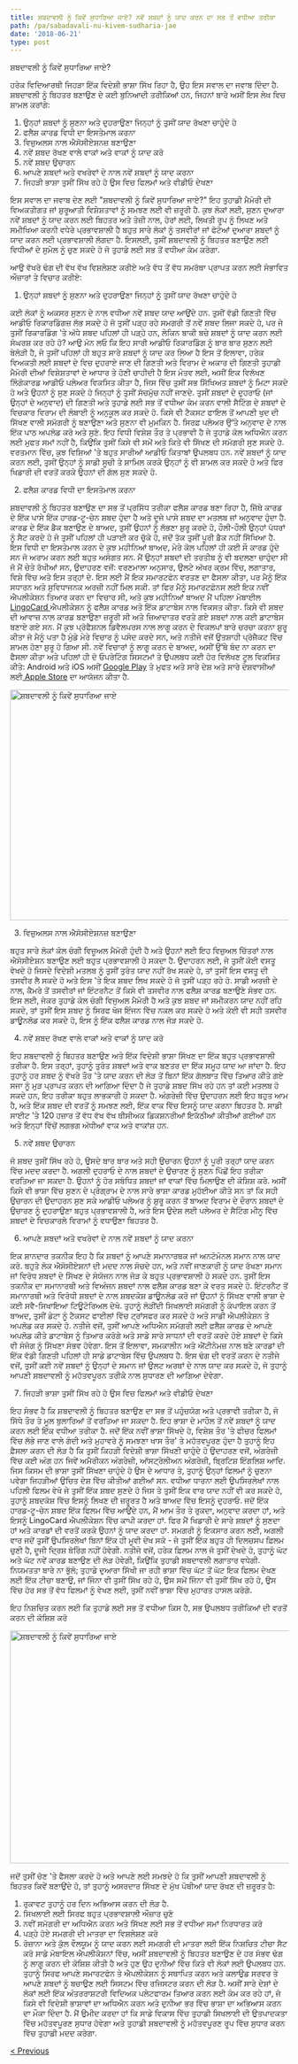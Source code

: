 ```yaml
---
title: ਸ਼ਬਦਾਵਲੀ ਨੂੰ ਕਿਵੇਂ ਸੁਧਾਰਿਆ ਜਾਏ? ਨਵੇਂ ਸ਼ਬਦਾਂ ਨੂੰ ਯਾਦ ਕਰਨ ਦਾ ਸਭ ਤੋਂ ਵਧੀਆ ਤਰੀਕਾ
path: /pa/sabadavali-nu-kivem-sudharia-jae
date: '2018-06-21'
type: post
---
```


ਸ਼ਬਦਾਵਲੀ ਨੂੰ ਕਿਵੇਂ ਸੁਧਾਰਿਆ ਜਾਏ?

ਹਰੇਕ ਵਿਦਿਆਰਥੀ ਜਿਹੜਾ ਇੱਕ ਵਿਦੇਸ਼ੀ ਭਾਸ਼ਾ ਸਿੱਖ ਰਿਹਾ ਹੈ, ਉਹ ਇਸ ਸਵਾਲ ਦਾ ਜਵਾਬ ਦਿੰਦਾ ਹੈ. ਸ਼ਬਦਾਵਲੀ ਨੂੰ ਬਿਹਤਰ ਬਣਾਉਣ ਦੇ ਕਈ ਬੁਨਿਆਦੀ ਤਰੀਕਿਆਂ ਹਨ, ਜਿਹਨਾਂ ਬਾਰੇ ਅਸੀਂ ਇਸ ਲੇਖ ਵਿਚ ਸ਼ਾਮਲ ਕਰਾਂਗੇ:
1. ਉਨ੍ਹਾਂ ਸ਼ਬਦਾਂ ਨੂੰ ਸੁਣਨਾ ਅਤੇ ਦੁਹਰਾਉਣਾ ਜਿਨ੍ਹਾਂ ਨੂੰ ਤੁਸੀਂ ਯਾਦ ਰੱਖਣਾ ਚਾਹੁੰਦੇ ਹੋ
2. ਫਲੈਸ਼ ਕਾਰਡ ਵਿਧੀ ਦਾ ਇਸਤੇਮਾਲ ਕਰਨਾ
3. ਵਿਜ਼ੁਅਲਸ ਨਾਲ ਐਸੋਸੀਏਸ਼ਨਜ਼ ਬਣਾਉਣਾ
4. ਨਵੇਂ ਸ਼ਬਦ ਰੱਖਣ ਵਾਲੇ ਵਾਕਾਂ ਅਤੇ ਵਾਕਾਂ ਨੂੰ ਯਾਦ ਕਰੋ
5. ਨਵੇਂ ਸ਼ਬਦ ਉਚਾਰਨ
6. ਆਪਣੇ ਸ਼ਬਦਾਂ ਅਤੇ ਵਖਰੇਵਾਂ ਦੇ ਨਾਲ ਨਵੇਂ ਸ਼ਬਦਾਂ ਨੂੰ ਯਾਦ ਕਰਨਾ
7. ਜਿਹੜੀ ਭਾਸ਼ਾ ਤੁਸੀਂ ਸਿੱਖ ਰਹੇ ਹੋ ਉਸ ਵਿਚ ਫਿਲਮਾਂ ਅਤੇ ਵੀਡੀਓ ਦੇਖਣਾ

ਇਸ ਸਵਾਲ ਦਾ ਜਵਾਬ ਦੇਣ ਲਈ "ਸ਼ਬਦਾਵਲੀ ਨੂੰ ਕਿਵੇਂ ਸੁਧਾਰਿਆ ਜਾਏ?" ਇਹ ਤੁਹਾਡੀ ਮੈਮੋਰੀ ਦੀ ਵਿਅਕਤੀਗਤ ਜਾਂ ਸ਼ੁਰੂਆਤੀ ਵਿਸ਼ੇਸ਼ਤਾਵਾਂ ਨੂੰ ਸਮਝਣ ਲਈ ਵੀ ਜ਼ਰੂਰੀ ਹੈ. ਕੁਝ ਲੋਕਾਂ ਲਈ, ਸੁਣਨ ਦੁਆਰਾ ਨਵੇਂ ਸ਼ਬਦਾਂ ਨੂੰ ਯਾਦ ਕਰਨ ਲਈ ਬਿਹਤਰ ਅਤੇ ਤੇਜ਼ੀ ਨਾਲ, ਹੋਰਾਂ ਲਈ, ਲਿਖਤੀ ਰੂਪ ਨੂੰ ਲਿਖਣ ਅਤੇ ਸਮੀਖਿਆ ਕਰਨੀ ਵਧੇਰੇ ਪ੍ਰਭਾਵਸ਼ਾਲੀ ਹੈ ਬਹੁਤ ਸਾਰੇ ਲੋਕਾਂ ਨੂੰ ਤਸਵੀਰਾਂ ਜਾਂ ਫੋਟੋਆਂ ਦੁਆਰਾ ਸ਼ਬਦਾਂ ਨੂੰ ਯਾਦ ਕਰਨ ਲਈ ਪ੍ਰਭਾਵਸ਼ਾਲੀ ਲੱਗਦਾ ਹੈ. ਇਸਲਈ, ਤੁਸੀਂ ਸ਼ਬਦਾਵਲੀ ਨੂੰ ਬਿਹਤਰ ਬਣਾਉਣ ਲਈ ਵਿਧੀਆਂ ਦੇ ਸੁਮੇਲ ਨੂੰ ਚੁਣ ਸਕਦੇ ਹੋ ਜੋ ਤੁਹਾਡੇ ਲਈ ਸਭ ਤੋਂ ਵਧੀਆ ਕੰਮ ਕਰੇਗਾ.

ਆਉ ਵੱਖਰੇ ਢੰਗ ਦੀ ਵੱਖ ਵੱਖ ਵਿਸ਼ਲੇਸ਼ਣ ਕਰੀਏ ਅਤੇ ਵੱਧ ਤੋਂ ਵੱਧ ਸਮਰੱਥਾ ਪ੍ਰਾਪਤ ਕਰਨ ਲਈ ਸੰਭਾਵਿਤ ਔਜ਼ਾਰਾਂ ਤੇ ਵਿਚਾਰ ਕਰੀਏ:

1. ਉਨ੍ਹਾਂ ਸ਼ਬਦਾਂ ਨੂੰ ਸੁਣਨਾ ਅਤੇ ਦੁਹਰਾਉਣਾ ਜਿਨ੍ਹਾਂ ਨੂੰ ਤੁਸੀਂ ਯਾਦ ਰੱਖਣਾ ਚਾਹੁੰਦੇ ਹੋ

ਕਈ ਲੋਕਾਂ ਨੂੰ ਅਕਸਰ ਸੁਣਨ ਦੇ ਨਾਲ ਵਧੀਆ ਨਵੇਂ ਸ਼ਬਦ ਯਾਦ ਆਉਂਦੇ ਹਨ.
ਤੁਸੀਂ ਵੱਡੀ ਗਿਣਤੀ ਵਿੱਚ ਆਡੀਓ ਰਿਕਾਰਡਿੰਗਜ਼ ਲੱਭ ਸਕਦੇ ਹੋ ਜੋ ਤੁਸੀਂ ਪੜ੍ਹ ਰਹੇ ਸਮਗਰੀ ਤੋਂ ਨਵੇਂ ਸ਼ਬਦ ਲਿਜਾ ਸਕਦੇ ਹੋ, ਪਰ ਜੇ ਤੁਸੀਂ ਰਿਕਾਰਡਿੰਗ 'ਤੇ ਅੱਧੇ ਸ਼ਬਦ ਪਹਿਲਾਂ ਹੀ ਪੜ੍ਹੇ ਹਨ, ਲੇਕਿਨ ਬਾਕੀ ਬਚੇ ਸ਼ਬਦਾਂ ਨੂੰ ਯਾਦ ਕਰਨ ਲਈ ਸੰਘਰਸ਼ ਕਰ ਰਹੇ ਹੋ? ਆਉ ਮੰਨ ਲਓ ਕਿ ਇਹ ਸਾਰੀ ਆਡੀਓ ਰਿਕਾਰਡਿੰਗ ਨੂੰ ਬਾਰ ਬਾਰ ਸੁਣਨ ਲਈ ਬੇਲੋੜੀ ਹੈ, ਜੇ ਤੁਸੀਂ ਪਹਿਲਾਂ ਹੀ ਬਹੁਤ ਸਾਰੇ ਸ਼ਬਦਾਂ ਨੂੰ ਯਾਦ ਕਰ ਲਿਆ ਹੈ ਇਸ ਤੋਂ ਇਲਾਵਾ, ਹਰੇਕ ਵਿਅਕਤੀ ਲਈ ਸ਼ਬਦਾਂ ਦੇ ਵਿਚ ਦੁਹਰਾਏ ਜਾਣ ਦੀ ਗਿਣਤੀ ਅਤੇ ਵਿਰਾਮ ਦੇ ਅਕਾਰ ਦੀ ਗਿਣਤੀ ਤੁਹਾਡੀ ਮੈਮੋਰੀ ਦੀਆਂ ਵਿਸ਼ੇਸ਼ਤਾਵਾਂ ਦੇ ਆਧਾਰ ਤੇ ਹੋਣੀ ਚਾਹੀਦੀ ਹੈ
ਇਸ ਮੰਤਵ ਲਈ, ਅਸੀਂ ਇਕ ਵਿਲੱਖਣ ਲਿੰਗੋਕਾਰਡ ਆਡੀਓ ਪਲੇਅਰ ਵਿਕਸਿਤ ਕੀਤਾ ਹੈ, ਜਿਸ ਵਿੱਚ ਤੁਸੀਂ ਸਭ ਸਿੱਖਿਅਤ ਸ਼ਬਦਾਂ ਨੂੰ ਮਿਟਾ ਸਕਦੇ ਹੋ ਅਤੇ ਉਹਨਾਂ ਨੂੰ ਸੁਣ ਸਕਦੇ ਹੋ ਜਿਨ੍ਹਾਂ ਨੂੰ ਤੁਸੀਂ ਸੱਚਮੁੱਚ ਨਹੀਂ ਜਾਣਦੇ. ਤੁਸੀਂ ਸ਼ਬਦਾਂ ਦੇ ਦੁਹਰਾਓ (ਜਾਂ ਉਨ੍ਹਾਂ ਦੇ ਅਨੁਵਾਦ) ਦੀ ਗਿਣਤੀ ਅਤੇ ਤੁਹਾਡੇ ਲਈ ਸਭ ਤੋਂ ਵਧੀਆ ਕੰਮ ਕਰਨ ਵਾਲੀ ਸੈਟਿੰਗ ਦੇ ਸ਼ਬਦਾਂ ਦੇ ਵਿਚਕਾਰ ਵਿਰਾਮ ਦੀ ਲੰਬਾਈ ਨੂੰ ਅਨੁਕੂਲ ਕਰ ਸਕਦੇ ਹੋ.
ਕਿਸੇ ਵੀ ਟੈਕਸਟ ਫਾਇਲ ਤੋਂ ਆਪਣੀ ਖੁਦ ਦੀ ਸਿੱਖਣ ਵਾਲੀ ਸਮੱਗਰੀ ਨੂੰ ਬਣਾਉਣਾ ਅਤੇ ਸੁਣਨਾ ਵੀ ਮੁਮਕਿਨ ਹੈ. ਸਿਰਫ਼ ਪਲੇਅਰ ਉੱਤੇ ਅਨੁਵਾਦ ਦੇ ਨਾਲ ਇੱਕ ਪਾਠ ਅਪਲੋਡ ਕਰੋ ਅਤੇ ਸੁਣੋ.
ਇਹ ਵਿਧੀ ਵਿਸ਼ੇਸ਼ ਤੌਰ ਤੇ ਪ੍ਰਭਾਵੀ ਹੈ ਜੇ ਤੁਹਾਡੇ ਕੋਲ ਅਧਿਐਨ ਕਰਨ ਲਈ ਮੁਫਤ ਸਮਾਂ ਨਹੀਂ ਹੈ, ਕਿਉਂਕਿ ਤੁਸੀਂ ਕਿਸੇ ਵੀ ਸਮੇਂ ਅਤੇ ਕਿਤੇ ਵੀ ਸਿੱਖਣ ਦੀ ਸਮੱਗਰੀ ਸੁਣ ਸਕਦੇ ਹੋ.
ਵਰਤਮਾਨ ਵਿੱਚ, ਕੁਝ ਵਿਸ਼ਿਆਂ 'ਤੇ ਬਹੁਤ ਸਾਰੀਆਂ ਆਡੀਓ ਕਿਤਾਬਾਂ ਉਪਲਬਧ ਹਨ. ਨਵੇਂ ਸ਼ਬਦਾਂ ਨੂੰ ਯਾਦ ਕਰਨ ਲਈ, ਤੁਸੀਂ ਉਨ੍ਹਾਂ ਨੂੰ ਸਾਡੀ ਸੂਚੀ ਤੇ ਸ਼ਾਮਿਲ ਕਰਕੇ ਉਨ੍ਹਾਂ ਨੂੰ ਵੀ ਸ਼ਾਮਲ ਕਰ ਸਕਦੇ ਹੋ ਅਤੇ ਫਿਰ ਖਿਡਾਰੀ ਦੀ ਵਰਤੋਂ ਕਰਕੇ ਉਹਨਾਂ ਦੀ ਗੱਲ ਸੁਣ ਸਕਦੇ ਹੋ.

2. ਫਲੈਸ਼ ਕਾਰਡ ਵਿਧੀ ਦਾ ਇਸਤੇਮਾਲ ਕਰਨਾ

ਸ਼ਬਦਾਵਲੀ ਨੂੰ ਬਿਹਤਰ ਬਣਾਉਣ ਦਾ ਸਭ ਤੋਂ ਪ੍ਰਸਿੱਧ ਤਰੀਕਾ ਫਲੈਸ਼ ਕਾਰਡ ਬਣਾ ਰਿਹਾ ਹੈ, ਜਿੱਥੇ ਕਾਰਡ ਦੇ ਇੱਕ ਪਾਸੇ ਇੱਕ ਹਾਰਡ-ਟੂ-ਚੇਨ ਸ਼ਬਦ ਹੁੰਦਾ ਹੈ ਅਤੇ ਦੂਜੇ ਪਾਸੇ ਸ਼ਬਦ ਦਾ ਮਤਲਬ ਜਾਂ ਅਨੁਵਾਦ ਹੁੰਦਾ ਹੈ.
ਕਾਰਡ ਦੇ ਇੱਕ ਡੈਕ ਬਣਾਉਣ ਦੇ ਬਾਅਦ, ਤੁਸੀਂ ਉਹਨਾਂ ਨੂੰ ਲੱਭਣਾ ਸ਼ੁਰੂ ਕਰਦੇ ਹੋ, ਹੌਲੀ-ਹੌਲੀ ਉਨ੍ਹਾਂ ਪੱਧਰਾਂ ਨੂੰ ਸੈਟ ਕਰਦੇ ਹੋ ਜੋ ਤੁਸੀਂ ਪਹਿਲਾਂ ਹੀ ਪੜਾਈ ਕਰ ਚੁੱਕੇ ਹੋ, ਜਦੋਂ ਤੱਕ ਤੁਸੀਂ ਪੂਰੀ ਡੈਕ ਨਹੀਂ ਸਿੱਖਿਆ ਹੈ.
ਇਸ ਵਿਧੀ ਦਾ ਇਸਤੇਮਾਲ ਕਰਨ ਦੇ ਕੁਝ ਮਹੀਨਿਆਂ ਬਾਅਦ, ਮੇਰੇ ਕੋਲ ਪਹਿਲਾਂ ਹੀ ਕਈ ਸੌ ਕਾਰਡ ਹੁੰਦੇ ਸਨ ਜੋ ਅਰਾਮ ਕਰਨ ਲਈ ਬਹੁਤ ਅਸੰਗਤ ਸਨ.
ਮੈਂ ਉਨ੍ਹਾਂ ਸ਼ਬਦਾਂ ਦੀ ਤਰਤੀਬ ਨੂੰ ਵੀ ਬਦਲਣਾ ਚਾਹੁੰਦਾ ਸੀ ਜੋ ਮੈਂ ਚੇਤੇ ਰੱਖੀਆਂ ਸਨ, ਉਦਾਹਰਣ ਵਜੋਂ: ਵਰਣਮਾਲਾ ਅਨੁਸਾਰ, ਉਲਟੇ ਅੱਖਰ ਕ੍ਰਮ ਵਿੱਚ, ਲਗਾਤਾਰ, ਵਿਸ਼ੇ ਵਿੱਚ ਅਤੇ ਇਸ ਤਰ੍ਹਾਂ ਦੇ.
ਇਸ ਲਈ ਮੈਂ ਇਕ ਸਮਾਰਟਫੋਨ ਵਰਤਣ ਦਾ ਫੈਸਲਾ ਕੀਤਾ, ਪਰ ਮੈਨੂੰ ਇੱਕ ਸਧਾਰਨ ਅਤੇ ਸੁਵਿਧਾਜਨਕ ਅਰਜ਼ੀ ਨਹੀਂ ਮਿਲ ਸਕੀ. ਤਾਂ ਫਿਰ ਮੈਨੂੰ ਸਮਾਰਟਫ਼ੋਨਸ ਲਈ ਇਕ ਨਵੀਂ ਐਪਲੀਕੇਸ਼ਨ ਤਿਆਰ ਕਰਨ ਦਾ ਵਿਚਾਰ ਸੀ, ਅਤੇ ਕੁਝ ਮਹੀਨਿਆਂ ਬਾਅਦ ਮੈਂ ਪਹਿਲਾ ਮੋਬਾਈਲ<a href="https://lingocard.com" target="_blank" rel="noopener"> LingoCard </a>ਐਪਲੀਕੇਸ਼ਨ ਨੂੰ ਫਲੈਸ਼ ਕਾਰਡ ਅਤੇ ਇੱਕ ਡਾਟਾਬੇਸ ਨਾਲ ਵਿਕਸਤ ਕੀਤਾ. ਕਿਸੇ ਵੀ ਸ਼ਬਦ ਦੀ ਆਵਾਜ਼ ਨਾਲ ਕਾਰਡ ਬਣਾਉਣਾ ਜ਼ਰੂਰੀ ਸੀ ਅਤੇ ਜ਼ਿਆਦਾਤਰ ਵਰਤੇ ਗਏ ਸ਼ਬਦਾਂ ਨਾਲ ਕਈ ਡਾਟਾਬੇਸ ਬਣਾਏ ਗਏ ਸਨ. ਮੈਂ ਕੁਝ ਪ੍ਰੋਫੈਸ਼ਨਲ ਡਿਵੈਲਪਰਸ ਨਾਲ ਲਾਗੂ ਕਰਨ ਦੇ ਵਿਕਲਪਾਂ ਬਾਰੇ ਚਰਚਾ ਕਰਨਾ ਸ਼ੁਰੂ ਕੀਤਾ ਜੋ ਮੈਨੂੰ ਪਤਾ ਹੈ ਮੁੰਡੇ ਮੇਰੇ ਵਿਚਾਰ ਨੂੰ ਪਸੰਦ ਕਰਦੇ ਸਨ, ਅਤੇ ਨਤੀਜੇ ਵਜੋਂ ਉਤਸ਼ਾਹੀ ਪ੍ਰੋਜੈਕਟ ਵਿੱਚ ਸ਼ਾਮਲ ਹੋਣਾ ਸ਼ੁਰੂ ਹੋ ਗਿਆ ਸੀ. ਨਵੇਂ ਵਿਚਾਰਾਂ ਨੂੰ ਲਾਗੂ ਕਰਨ ਦੇ ਬਾਅਦ, ਅਸੀਂ ਉੱਥੇ ਬੰਦ ਨਾ ਕਰਨ ਦਾ ਫੈਸਲਾ ਕੀਤਾ ਅਤੇ ਪਹਿਲਾਂ ਹੀ ਦੋ ਓਪਰੇਟਿੰਗ ਸਿਸਟਮਾਂ ਤੇ ਉਪਲਬਧ ਕਈ ਹੋਰ ਵਿਲੱਖਣ ਟੂਲ ਵਿਕਸਿਤ ਕੀਤੇ: Android ਅਤੇ iOS ਅਸੀਂ <a href="https://play.google.com/store/apps/details?id=com.lingocard.lingocard" target="_blank" rel="noopener">Google Play</a> ਤੇ ਮੁਫਤ ਅਤੇ ਸਾਰੇ ਦੇਸ਼ ਅਤੇ ਸਾਰੇ ਦੇਸ਼ਵਾਸੀਆਂ ਲਈ<a href="https://itunes.apple.com/us/app/lingocard/id1217076835?mt=8" target="_blank" rel="noopener"> Apple Store</a> ਦਾ ਆਯੋਜਨ ਕੀਤਾ ਹੈ.

<img class="aligncenter wp-image-7043" src="../images/2018/05/flash-card-Just-develop.png" alt="ਸ਼ਬਦਾਵਲੀ ਨੂੰ ਕਿਵੇਂ ਸੁਧਾਰਿਆ ਜਾਏ" width="625" height="417" />

3. ਵਿਜ਼ੁਅਲਸ ਨਾਲ ਐਸੋਸੀਏਸ਼ਨਜ਼ ਬਣਾਉਣਾ

ਬਹੁਤ ਸਾਰੇ ਲੋਕਾਂ ਕੋਲ ਚੰਗੀ ਵਿਜ਼ੂਅਲ ਮੈਮੋਰੀ ਹੁੰਦੀ ਹੈ ਅਤੇ ਉਹਨਾਂ ਲਈ ਇਹ ਵਿਜ਼ੁਅਲ ਚਿੱਤਰਾਂ ਨਾਲ ਐਸੋਸੀਏਸ਼ਨ ਬਣਾਉਣ ਲਈ ਬਹੁਤ ਪ੍ਰਭਾਵਸ਼ਾਲੀ ਹੋ ਸਕਦਾ ਹੈ. ਉਦਾਹਰਨ ਲਈ, ਜੇ ਤੁਸੀਂ ਕੋਈ ਵਸਤੂ ਵੇਖਦੇ ਹੋ ਜਿਸਦੇ ਵਿਦੇਸ਼ੀ ਮਤਲਬ ਨੂੰ ਤੁਸੀਂ ਤੁਰੰਤ ਯਾਦ ਨਹੀਂ ਰੱਖ ਸਕਦੇ ਹੋ, ਤਾਂ ਤੁਸੀਂ ਇਸ ਵਸਤੂ ਦੀ ਤਸਵੀਰ ਲੈ ਸਕਦੇ ਹੋ ਅਤੇ ਇਸ 'ਤੇ ਇਕ ਸ਼ਬਦ ਲਿਖ ਸਕਦੇ ਹੋ ਜੋ ਤੁਸੀਂ ਪੜ੍ਹ ਰਹੇ ਹੋ.
ਸਾਡੀ ਅਰਜ਼ੀ ਦੇ ਨਾਲ, ਕੈਮਰੇ ਤੋਂ ਤਸਵੀਰਾਂ ਜਾਂ ਇੰਟਰਨੈਟ ਤੋਂ ਕਿਸੇ ਵੀ ਤਸਵੀਰ ਨਾਲ ਫਲੈਸ਼ ਕਾਰਡ ਬਣਾਉਣੇ ਸੰਭਵ ਹਨ.
ਇਸ ਲਈ, ਜੇਕਰ ਤੁਹਾਡੇ ਕੋਲ ਚੰਗੀ ਵਿਜੁਅਲ ਮੈਮੋਰੀ ਹੈ ਅਤੇ ਕੁਝ ਸ਼ਬਦ ਜਾਂ ਸਮੀਕਰਨ ਯਾਦ ਨਹੀਂ ਰਹਿ ਸਕਦੇ, ਤਾਂ ਤੁਸੀਂ ਇਸ ਸ਼ਬਦ ਨੂੰ ਸਿਰਫ ਖੋਜ ਇੰਜਨ ਵਿੱਚ ਨਕਲ ਕਰ ਸਕਦੇ ਹੋ ਅਤੇ ਕੋਈ ਵੀ ਸਹੀ ਤਸਵੀਰ ਡਾਊਨਲੋਡ ਕਰ ਸਕਦੇ ਹੋ, ਇਸ ਨੂੰ ਇੱਕ ਫਲੈਸ਼ ਕਾਰਡ ਨਾਲ ਜੋੜ ਸਕਦੇ ਹੋ.

4. ਨਵੇਂ ਸ਼ਬਦ ਰੱਖਣ ਵਾਲੇ ਵਾਕਾਂ ਅਤੇ ਵਾਕਾਂ ਨੂੰ ਯਾਦ ਕਰੋ

ਇਹ ਸ਼ਬਦਾਵਲੀ ਨੂੰ ਬਿਹਤਰ ਬਣਾਉਣ ਅਤੇ ਇੱਕ ਵਿਦੇਸ਼ੀ ਭਾਸ਼ਾ ਸਿੱਖਣ ਦਾ ਇੱਕ ਬਹੁਤ ਪ੍ਰਭਾਵਸ਼ਾਲੀ ਤਰੀਕਾ ਹੈ. ਇਸ ਤਰ੍ਹਾਂ, ਤੁਹਾਨੂੰ ਤੁਰੰਤ ਸ਼ਬਦਾਂ ਅਤੇ ਵਾਕ ਬਣਤਰ ਦਾ ਇੱਕ ਸਮੂਹ ਯਾਦ ਆ ਜਾਂਦਾ ਹੈ. ਇਹ ਤੁਹਾਨੂੰ ਹਰ ਸ਼ਬਦ ਨੂੰ ਵੱਖਰੇ ਤੌਰ 'ਤੇ ਯਾਦ ਕਰਨ ਦੀ ਲੋੜ ਤੋਂ ਬਿਨਾਂ ਇੱਕ ਗੱਲਬਾਤ ਵਿੱਚ ਤਿਆਰ ਕੀਤੇ ਗਏ ਸਜਾ ਨੂੰ ਮੁੜ ਪ੍ਰਾਪਤ ਕਰਨ ਦੀ ਆਗਿਆ ਦਿੰਦਾ ਹੈ
ਜੇ ਤੁਹਾਡੇ ਸ਼ਬਦ ਸਿੱਖ ਰਹੇ ਹਨ ਤਾਂ ਕਈ ਮਤਲਬ ਹੋ ਸਕਦੇ ਹਨ, ਇਹ ਤਰੀਕਾ ਬਹੁਤ ਲਾਭਕਾਰੀ ਹੋ ਸਕਦਾ ਹੈ. ਅੰਗਰੇਜ਼ੀ ਵਿੱਚ ਉਦਾਹਰਨ ਲਈ ਇਹ ਬਹੁਤ ਆਮ ਹੈ, ਅਤੇ ਇੱਕ ਸ਼ਬਦ ਦੀ ਵਰਤੋਂ ਨੂੰ ਸਮਝਣ ਲਈ, ਇੱਕ ਵਾਕ ਵਿੱਚ ਇਸਨੂੰ ਯਾਦ ਕਰਨਾ ਬਿਹਤਰ ਹੈ.
ਸਾਡੀ ਸਾਈਟ 'ਤੇ 120 ਹਜ਼ਾਰ ਤੋਂ ਵੱਧ ਵੱਖ ਵੱਖ ਥੀਸੀਅਕ ਡਿਕਸ਼ਨਰੀਆਂ ਇਕੱਠੀਆਂ ਕੀਤੀਆਂ ਗਈਆਂ ਹਨ ਅਤੇ ਇਨ੍ਹਾਂ ਵਿੱਚੋਂ ਲਗਭਗ ਅੱਧੀਆਂ ਵਾਕ ਅਤੇ ਵਾਕਾਂਸ਼ ਹਨ.

5. ਨਵੇਂ ਸ਼ਬਦ ਉਚਾਰਨ

ਜੋ ਸ਼ਬਦ ਤੁਸੀਂ ਸਿੱਖ ਰਹੇ ਹੋ, ਉਸਦੇ ਬਾਰ ਬਾਰ ਅਤੇ ਸਹੀ ਉਚਾਰਨ ਉਹਨਾਂ ਨੂੰ ਪੂਰੀ ਤਰ੍ਹਾਂ ਯਾਦ ਕਰਨ ਵਿੱਚ ਮਦਦ ਕਰਦਾ ਹੈ.
ਅਗਲੀ ਦੁਹਰਾਓ ਦੇ ਨਾਲ ਸ਼ਬਦਾਂ ਦੇ ਉਚਾਰਣ ਨੂੰ ਸੁਣਨ ਪਿੱਛੋਂ ਇਹ ਤਰੀਕਾ ਵਰਤਿਆ ਜਾ ਸਕਦਾ ਹੈ.
ਉਹਨਾਂ ਨੂੰ ਹੋਰ ਸਬੰਧਿਤ ਸ਼ਬਦਾਂ ਜਾਂ ਵਾਕਾਂ ਵਿੱਚ ਮਿਲਾਉਣ ਦੀ ਕੋਸ਼ਿਸ਼ ਕਰੋ.
ਅਸੀਂ ਕਿਸੇ ਵੀ ਭਾਸ਼ਾ ਵਿੱਚ ਸੁਣਨ ਦੇ ਪ੍ਰੋਗ੍ਰਾਮ ਦੇ ਨਾਲ ਸਾਰੇ ਭਾਸ਼ਾ ਕਾਰਡ ਮੁਹੱਈਆ ਕੀਤੇ ਸਨ ਤਾਂ ਕਿ ਸਹੀ ਉਚਾਰਨ ਦੀ ਉਦਾਹਰਨ ਸੁਣ ਸਕੇ
ਆਡੀਓ ਪਲੇਅਰ ਨੂੰ ਸ਼ੁਰੂ ਕਰਨ ਤੋਂ ਬਾਅਦ ਵਿਰਾਮ ਦੇ ਦੌਰਾਨ ਸ਼ਬਦਾਂ ਦੇ ਉਚਾਰਣ ਨੂੰ ਦੁਹਰਾਉਣਾ ਬਹੁਤ ਪ੍ਰਭਾਵਸ਼ਾਲੀ ਹੈ, ਅਤੇ ਇਸ ਉਦੇਸ਼ ਲਈ ਪਲੇਅਰ ਦੇ ਸੈਟਿੰਗ ਮੀਨੂ ਵਿੱਚ ਸ਼ਬਦਾਂ ਦੇ ਵਿਚਕਾਰਲੇ ਵਿਰਾਮਾਂ ਨੂੰ ਵਧਾਉਣਾ ਬਿਹਤਰ ਹੈ.

6. ਆਪਣੇ ਸ਼ਬਦਾਂ ਅਤੇ ਵਖਰੇਵਾਂ ਦੇ ਨਾਲ ਨਵੇਂ ਸ਼ਬਦਾਂ ਨੂੰ ਯਾਦ ਕਰਨਾ

ਇਕ ਸ਼ਾਨਦਾਰ ਤਕਨੀਕ ਇਹ ਹੈ ਕਿ ਸ਼ਬਦਾਂ ਨੂੰ ਆਪਣੇ ਸਮਾਨਾਰਥਕ ਜਾਂ ਅਨਟੋਮੋਨਲ ਸਮਾਨ ਨਾਲ ਯਾਦ ਕਰੋ.
ਬਹੁਤੇ ਲੋਕ ਐਸੋਸੀਏਸ਼ਨਾਂ ਦੀ ਮਦਦ ਨਾਲ ਸੋਚਦੇ ਹਨ, ਅਤੇ ਨਵੀਂ ਜਾਣਕਾਰੀ ਨੂੰ ਯਾਦ ਰੱਖਣਾ ਸਮਾਨ ਜਾਂ ਵਿਰੋਧ ਸ਼ਬਦਾਂ ਦੇ ਸਿੱਖਣ ਦੇ ਸੰਯੋਜਨ ਨਾਲ ਜੋੜ ਕੇ ਬਹੁਤ ਪ੍ਰਭਾਵਸ਼ਾਲੀ ਹੋ ਸਕਦੇ ਹਨ.
ਤੁਸੀਂ ਇਸ ਤਕਨੀਕ ਦਾ ਸਮਾਨਾਰਥੀ ਅਤੇ ਵਿਅੰਜਨ ਸ਼ਬਦਾਂ ਨਾਲ ਫਲੈਸ਼ ਕਾਰਡ ਬਣਾ ਕੇ ਵਰਤ ਸਕਦੇ ਹੋ.
ਇੰਟਰਨੈਟ ਤੋਂ ਸਮਾਨਾਰਥੀ ਅਤੇ ਵਿਰੋਧੀ ਸ਼ਬਦਾਂ ਦੇ ਨਾਲ ਸ਼ਬਦਕੋਸ਼ ਡਾਊਨਲੋਡ ਕਰੋ ਜਾਂ ਉਹਨਾਂ ਨੂੰ ਸਿੱਖਣ ਵਾਲੀ ਭਾਸ਼ਾ ਦੇ ਕਈ ਸਵੈ-ਸਿਖਾਇਆ ਟਿਊਟੋਰਿਅਲ ਦੇਖੋ. ਤੁਹਾਨੂੰ ਲੋੜੀਂਦੀ ਸਿਖਲਾਈ ਸਮੱਗਰੀ ਨੂੰ ਕੰਪਾਇਲ ਕਰਨ ਤੋਂ ਬਾਅਦ, ਤੁਸੀਂ ਡੇਟਾ ਨੂੰ ਟੈਕਸਟ ਫਾਈਲਾਂ ਵਿੱਚ ਟ੍ਰਾਂਸਫਰ ਕਰ ਸਕਦੇ ਹੋ ਅਤੇ ਸਾਡੀ ਐਪਲੀਕੇਸ਼ਨ ਤੇ ਅਪਲੋਡ ਕਰ ਸਕਦੇ ਹੋ. ਨਤੀਜੇ ਵਜੋਂ, ਤੁਸੀਂ ਆਪਣੇ ਅਧਿਐਨ ਸਮੱਗਰੀ ਲਈ ਫਲੈਸ਼ ਕਾਰਡ ਦੇ ਆਪਣੇ ਅਪਲੋਡ ਕੀਤੇ ਡਾਟਾਬੇਸ ਨੂੰ ਤਿਆਰ ਕਰੋਗੇ ਅਤੇ ਸਾਡੇ ਸਾਰੇ ਸਾਧਨਾਂ ਦੀ ਵਰਤੋਂ ਕਰਦੇ ਹੋਏ ਸ਼ਬਦਾਂ ਦੇ ਕਿਸੇ ਵੀ ਸੰਜੋਗ ਨੂੰ ਸਿੱਖਣਾ ਸੰਭਵ ਹੋਵੇਗਾ.
ਇਸ ਤੋਂ ਇਲਾਵਾ, ਸਮਕਾਲੀਨ ਅਤੇ ਐਂਟੀਨੇਮਜ਼ ਨਾਲ ਬਣੇ ਕਾਰਡਾਂ ਦੀ ਇੱਕ ਵੱਡੀ ਗਿਣਤੀ ਪਹਿਲਾਂ ਹੀ ਸਾਡੇ ਡਾਟਾਬੇਸ ਵਿੱਚ ਉਪਲਬਧ ਹੈ.
ਇਸ ਢੰਗ ਦੀ ਵਰਤੋਂ ਕਰਨ ਦੇ ਨਤੀਜੇ ਵਜੋਂ, ਤੁਸੀਂ ਕਈ ਨਵੇਂ ਸ਼ਬਦਾਂ ਨੂੰ ਉਨ੍ਹਾਂ ਦੇ ਸਮਾਨ ਜਾਂ ਉਲਟ ਅਰਥਾਂ ਦੇ ਨਾਲ ਯਾਦ ਕਰ ਸਕਦੇ ਹੋ, ਜੋ ਤੁਹਾਨੂੰ ਆਪਣੀ ਸ਼ਬਦਾਵਲੀ ਨੂੰ ਮਹੱਤਵਪੂਰਨ ਤਰੀਕੇ ਨਾਲ ਸੁਧਾਰਣ ਦੀ ਆਗਿਆ ਦੇਵੇਗਾ.

7. ਜਿਹੜੀ ਭਾਸ਼ਾ ਤੁਸੀਂ ਸਿੱਖ ਰਹੇ ਹੋ ਉਸ ਵਿਚ ਫਿਲਮਾਂ ਅਤੇ ਵੀਡੀਓ ਦੇਖਣਾ

ਇਹ ਸੰਭਵ ਹੈ ਕਿ ਸ਼ਬਦਾਵਲੀ ਨੂੰ ਬਿਹਤਰ ਬਣਾਉਣ ਦਾ ਸਭ ਤੋਂ ਪਹੁੰਚਯੋਗ ਅਤੇ ਪ੍ਰਭਾਵੀ ਤਰੀਕਾ ਹੈ, ਜੋ ਸਿੱਧੇ ਤੌਰ ਤੇ ਮੂਲ ਬੁਲਾਰਿਆਂ ਤੋਂ ਵਰਤਿਆ ਜਾ ਸਕਦਾ ਹੈ.
ਇਹ ਭਾਸ਼ਾ ਦੇ ਮਾਹੌਲ ਤੋਂ ਨਵੇਂ ਸ਼ਬਦਾਂ ਨੂੰ ਯਾਦ ਕਰਨ ਲਈ ਇੱਕ ਵਧੀਆ ਤਰੀਕਾ ਹੈ. ਜਦੋਂ ਇੱਕ ਨਵੀਂ ਭਾਸ਼ਾ ਸਿੱਖਦੇ ਹੋ, ਵਿਸ਼ੇਸ਼ ਤੌਰ 'ਤੇ ਫੀਚਰ ਫਿਲਮਾਂ ਵਿੱਚ ਲੱਭੇ ਜਾਣ ਵਾਲੇ ਗੰਦੀ ਅਤੇ ਮੁਹਾਵਰੇ ਨੂੰ ਸਮਝਣਾ ਖਾਸ ਤੌਰ' ਤੇ ਮਹੱਤਵਪੂਰਣ ਹੁੰਦਾ ਹੈ
ਤੁਹਾਨੂੰ ਇਹ ਫ਼ੈਸਲਾ ਕਰਨ ਦੀ ਲੋੜ ਹੈ ਕਿ ਤੁਸੀਂ ਕਿਹੜੀ ਵਿਦੇਸ਼ੀ ਭਾਸ਼ਾ ਸਿੱਖਣੀ ਚਾਹੁੰਦੇ ਹੋ ਉਦਾਹਰਣ ਵਜੋਂ, ਅੰਗਰੇਜ਼ੀ ਵਿੱਚ ਕਈ ਅੰਗ ਹਨ ਜਿਵੇਂ ਅਮੈਰੀਕਨ ਅੰਗਰੇਜ਼ੀ, ਆੱਸਟ੍ਰੇਲੀਅਨ ਅੰਗਰੇਜ਼ੀ, ਬ੍ਰਿਟਿਸ਼ ਇੰਗਲਿਸ਼ ਆਦਿ. ਜਿਸ ਕਿਸਮ ਦੀ ਭਾਸ਼ਾ ਤੁਸੀਂ ਸਿੱਖਣਾ ਚਾਹੁੰਦੇ ਹੋ ਉਸ ਦੇ ਆਧਾਰ ਤੇ, ਤੁਹਾਨੂੰ ਉਨ੍ਹਾਂ ਫਿਲਮਾਂ ਨੂੰ ਚੁਣਨਾ ਪਵੇਗਾ ਜਿਹੜੀਆਂ ਉਚਿਤ ਦੇਸ਼ ਵਿੱਚ ਕੀਤੀਆਂ ਗਈਆਂ ਸਨ.
ਵਧੀਆ ਧਾਰਨਾ ਲਈ ਉਪਸਿਰਲੇਖਾਂ ਨਾਲ ਪਹਿਲੀ ਫਿਲਮ ਵੇਖੋ ਜੇ ਤੁਸੀਂ ਇੱਕ ਸ਼ਬਦ ਸੁਣਦੇ ਹੋ ਜਿਸ ਤੇ ਤੁਸੀਂ ਇਕ ਵਾਰ ਯਾਦ ਨਹੀਂ ਵੀ ਕਰ ਸਕਦੇ ਹੋ, ਤੁਹਾਨੂੰ ਸ਼ਬਦਕੋਸ਼ ਵਿੱਚ ਇਸਨੂੰ ਲਿਖਣ ਦੀ ਜ਼ਰੂਰਤ ਹੈ ਅਤੇ ਬਾਅਦ ਵਿੱਚ ਇਸਨੂੰ ਦੁਹਰਾਓ.
ਜਦੋਂ ਇੱਕ ਹਾਰਡ-ਟੂ-ਚੇਨ ਸ਼ਬਦ ਇੱਕ ਫਿਲਮ ਵਿੱਚ ਆਉਂਦੇ ਹਨ, ਮੈਂ ਆਮ ਤੌਰ ਤੇ ਰੁਕਦਾ, ਅਨੁਵਾਦ ਕਰਦਾ ਹਾਂ, ਅਤੇ ਇਸਨੂੰ LingoCard ਐਪਲੀਕੇਸ਼ਨ ਵਿੱਚ ਕਾਪੀ ਕਰਦਾ ਹਾਂ. ਫਿਰ ਮੈਂ ਖਿਡਾਰੀ ਦੇ ਸਾਰੇ ਸ਼ਬਦਾਂ ਨੂੰ ਸੁਣਦਾ ਹਾਂ ਅਤੇ ਕਾਰਡਾਂ ਦੀ ਵਰਤੋਂ ਕਰਕੇ ਉਹਨਾਂ ਨੂੰ ਯਾਦ ਕਰਦਾ ਹਾਂ.
ਸਮਗਰੀ ਨੂੰ ਇਕਸਾਰ ਕਰਨ ਲਈ, ਅਗਲੀ ਵਾਰ ਜਦੋਂ ਤੁਸੀਂ ਉਪਸਿਰਲੇਖਾਂ ਬਿਨਾਂ ਇੱਕ ਹੀ ਮੂਵੀ ਦੇਖ ਸਕੋ - ਜੇ ਤੁਸੀਂ ਇੱਕ ਬਹੁਤ ਹੀ ਦਿਲਚਸਪ ਫ਼ਿਲਮ ਚੁਣੀ ਹੈ, ਦੂਜੀ ਦ੍ਰਿਸ਼ ਬੋਰਿੰਗ ਨਹੀਂ ਹੋਵੇਗੀ.
ਨਤੀਜੇ ਵਜੋਂ, ਹਰੇਕ ਫ਼ਿਲਮ ਨਾਲ ਜੋ ਤੁਸੀਂ ਦੇਖਦੇ ਹੋ, ਤੁਹਾਨੂੰ ਘੱਟ ਅਤੇ ਘੱਟ ਨਵੇਂ ਕਾਰਡ ਬਣਾਉਣ ਦੀ ਲੋੜ ਹੋਵੇਗੀ, ਕਿਉਂਕਿ ਤੁਹਾਡੀ ਸ਼ਬਦਾਵਲੀ ਲਗਾਤਾਰ ਵਧੇਗੀ.
ਨਿਯਮਤਤਾ ਬਾਰੇ ਨਾ ਭੁੱਲੋ; ਤੁਹਾਡੇ ਦੁਆਰਾ ਸਿੱਖੀ ਜਾ ਰਹੀ ਭਾਸ਼ਾ ਵਿੱਚ ਘੱਟ ਤੋਂ ਘੱਟ ਇਕ ਫਿਲਮ ਦੇਖਣ ਲਈ ਇੱਕ ਟੀਚਾ ਬਣਾਉ, ਜਾਂ ਜਿੰਨਾ ਵੀ ਤੁਸੀਂ ਸਿੱਖ ਰਹੇ ਹੋ, ਉਸ ਸਮੇਂ ਜਿੰਨਾ ਵੀ ਤੁਸੀਂ ਸਿੱਖ ਰਹੇ ਹੋ, ਉਸ ਵਿੱਚ ਹੋਰ ਸਭ ਤੋਂ ਵੱਧ ਫਿਲਮਾਂ ਨੂੰ ਵੇਖਣ ਲਈ, ਤੁਸੀਂ ਨਵੀਂ ਭਾਸ਼ਾ ਵਿੱਚ ਮੁਹਾਰਤ ਹਾਸਲ ਕਰੋਗੇ.

ਇਹ ਨਿਸ਼ਚਿਤ ਕਰਨ ਲਈ ਕਿ ਤੁਹਾਡੇ ਲਈ ਸਭ ਤੋਂ ਵਧੀਆ ਕਿਸ ਹੈ, ਸਭ ਉਪਲਬਧ ਤਰੀਕਿਆਂ ਦੀ ਵਰਤੋਂ ਕਰਨ ਦੀ ਕੋਸ਼ਿਸ਼ ਕਰੋ

<img class="aligncenter wp-image-7582" src="../images/2018/05/learn-foreign-language.jpg" alt="ਸ਼ਬਦਾਵਲੀ ਨੂੰ ਕਿਵੇਂ ਸੁਧਾਰਿਆ ਜਾਏ" width="720" height="421" />

ਜਦੋਂ ਤੁਸੀਂ ਚੋਣ 'ਤੇ ਫੈਸਲਾ ਕਰਦੇ ਹੋ ਅਤੇ ਆਪਣੇ ਲਈ ਸਮਝਦੇ ਹੋ ਕਿ ਤੁਸੀਂ ਆਪਣੀ ਸ਼ਬਦਾਵਲੀ ਨੂੰ ਬਿਹਤਰ ਕਿਵੇਂ ਬਣਾਉਂਦੇ ਹੋ, ਤਾਂ ਤੁਹਾਨੂੰ ਅਸਰਦਾਰ ਸਿੱਖਣ ਦੇ ਮੁੱਖ ਪੋਥੀਆਂ ਯਾਦ ਰੱਖਣ ਦੀ ਜ਼ਰੂਰਤ ਹੈ:
1. ਰੁਕਾਵਟ ਤੁਹਾਨੂੰ ਹਰ ਦਿਨ ਅਭਿਆਸ ਕਰਨ ਦੀ ਲੋੜ ਹੈ.
2. ਸਿਖਲਾਈ ਲਈ ਸਿਰਫ ਬਹੁਤ ਪ੍ਰਭਾਵਸ਼ਾਲੀ ਔਜ਼ਾਰ ਚੁਣੋ
3. ਨਵੀਂ ਸਮੱਗਰੀ ਦਾ ਅਧਿਐਨ ਕਰਨ ਅਤੇ ਸਿੱਖਣ ਲਈ ਸਭ ਤੋਂ ਵਧੀਆ ਸਮਾਂ ਨਿਰਧਾਰਤ ਕਰੋ
4. ਪੜ੍ਹੇ ਹੋਏ ਸਮਗਰੀ ਦੀ ਮਾਤਰਾ ਦਾ ਵਿਸ਼ਲੇਸ਼ਣ ਕਰੋ
5. ਰੋਜ਼ਾਨਾ ਅਤੇ ਕੁੱਲ ਵੌਲਯੂਮ ਨੂੰ ਯਾਦ ਕਰਨ ਲਈ ਸਮਗਰੀ ਦੀ ਮਾਤਰਾ ਲਈ ਇੱਕ ਨਿਸ਼ਚਿਤ ਟੀਚਾ ਸੈਟ ਕਰੋ
ਸਾਡੇ ਮੋਬਾਇਲ ਐਪਲੀਕੇਸ਼ਨਾਂ ਵਿੱਚ, ਅਸੀਂ ਸ਼ਬਦਾਵਲੀ ਨੂੰ ਬਿਹਤਰ ਬਣਾਉਣ ਦੇ ਹਰ ਸੰਭਵ ਢੰਗ ਨੂੰ ਲਾਗੂ ਕਰਨ ਦੀ ਕੋਸ਼ਿਸ਼ ਕੀਤੀ ਹੈ ਅਤੇ ਹੁਣ ਉਹ ਦੁਨੀਆਂ ਵਿੱਚ ਕਿਤੇ ਵੀ ਲੋਕਾਂ ਲਈ ਉਪਲਬਧ ਹਨ. ਤੁਹਾਨੂੰ ਸਿਰਫ ਆਪਣੇ ਸਮਾਰਟਫੋਨ ਤੇ ਐਪਲੀਕੇਸ਼ਨ ਨੂੰ ਸਥਾਪਿਤ ਕਰਨ ਅਤੇ ਕਲਾਉਡ ਸਰਵਰ ਤੇ ਆਪਣੇ ਸ਼ਬਦਾਂ ਨੂੰ ਬਚਾਉਣ ਲਈ ਸਿਸਟਮ ਵਿੱਚ ਰਜਿਸਟਰ ਕਰਨ ਦੀ ਲੋੜ ਹੈ.
ਅਸੀਂ ਸਾਰੇ ਦੇਸ਼ਾਂ ਦੇ ਲੋਕਾਂ ਲਈ ਇੱਕ ਅੰਤਰਰਾਸ਼ਟਰੀ ਵਿਦਿਅਕ ਪਲੇਟਫਾਰਮ ਤਿਆਰ ਕਰਨ ਲਈ ਕੰਮ ਕਰ ਰਹੇ ਹਾਂ, ਜੋ ਕਿਸੇ ਵੀ ਵਿਦੇਸ਼ੀ ਭਾਸ਼ਾਵਾਂ ਦਾ ਅਧਿਐਨ ਕਰਨ ਅਤੇ ਦੁਨੀਆ ਭਰ ਵਿੱਚ ਭਾਸ਼ਾ ਦਾ ਅਭਿਆਸ ਕਰਨ ਦਾ ਮੌਕਾ ਦਿੰਦਾ ਹੈ. ਮੈਂ ਉਮੀਦ ਕਰਦਾ ਹਾਂ ਕਿ ਸਾਡੇ ਵਿਕਾਸ ਵਿੱਚ ਤੁਹਾਡੀ ਸਿਖਲਾਈ ਦੀ ਉਤਪਾਦਕਤਾ ਵਿੱਚ ਮਹੱਤਵਪੂਰਣ ਸੁਧਾਰ ਹੋਵੇਗਾ ਅਤੇ ਤੁਹਾਡੀ ਸ਼ਬਦਾਵਲੀ ਨੂੰ ਮਹੱਤਵਪੂਰਣ ਰੂਪ ਵਿੱਚ ਸੁਧਾਰ ਕਰਨ ਵਿੱਚ ਤੁਹਾਡੀ ਮਦਦ ਕਰੇਗਾ.

<a href="/pa/phalaisakaradaza">< Previous</a>